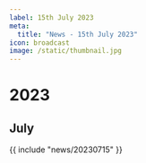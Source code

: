 ```yaml
---
label: 15th July 2023
meta:
  title: "News - 15th July 2023"
icon: broadcast
image: /static/thumbnail.jpg
---
```


# 2023
## July

{{ include "news/20230715" }}